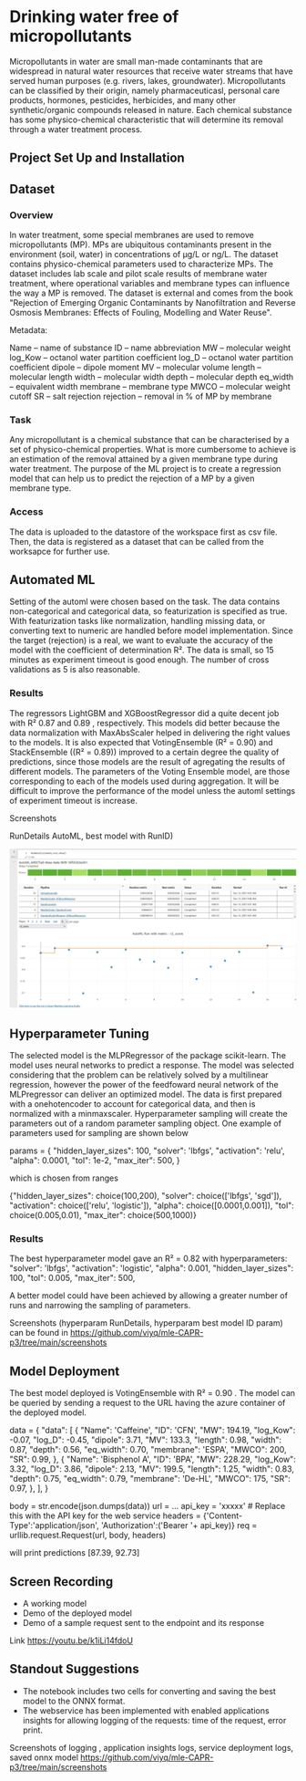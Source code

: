 
# Drinking water free of micropollutants

Micropollutants in water are small man-made contaminants that are widespread in natural water resources that receive water streams that have served human purposes (e.g. rivers, lakes, groundwater). 
Micropollutants can be classified by their origin, namely pharmaceuticasl, personal care products, hormones, pesticides, herbicides, and many other synthetic/organic compounds released in nature. 
Each chemical substance has some physico-chemical characteristic that will determine its removal through a water treatment process. 

## Project Set Up and Installation

## Dataset

### Overview

In water treatment, some special membranes are used to remove micropollutants (MP). MPs are ubiquitous contaminants present in the environment (soil, water) in concentrations of µg/L or ng/L. 
The dataset contains physico-chemical parameters used to characterize MPs. The dataset includes lab scale and pilot scale results of membrane water treatment, where operational variables and 
membrane types can influence the way a MP is removed. The dataset is external and comes from the book "Rejection of Emerging Organic Contaminants by Nanofiltration and Reverse Osmosis Membranes: 
Effects of Fouling, Modelling and Water Reuse".

Metadata:

Name – name of substance
ID – name abbreviation
MW – molecular weight
log_Kow – octanol water partition coefficient
log_D – octanol water partition coefficient
dipole – dipole moment
MV – molecular volume
length – molecular length
width – molecular width
depth – molecular depth
eq_width – equivalent width
membrane – membrane type
MWCO – molecular weight cutoff
SR – salt rejection
rejection – removal in % of MP by membrane

### Task

Any micropollutant is a chemical substance that can be characterised by a set of physico-chemical properties. What is more cumbersome to achieve is an estimation of the removal attained by a given 
membrane type during water treatment. The purpose of the ML project is to create a regression model that can help us to predict the rejection of a MP by a given membrane type.

### Access

The data is uploaded to the datastore of the workspace first as csv file. Then, the data is registered as a dataset that can be called from the worksapce for further use.

## Automated ML

Setting of the automl were chosen based on the task. The data contains non-categorical and categorical data, so featurization is specified as true. With featurization tasks like
normalization, handling missing data, or converting text to numeric are handled before model implementation. Since the target (rejection) is a real, we want to evaluate 
the accuracy of the model with the coefficient of determination R². The data is small, so 15 minutes as experiment timeout is good enough. The number of cross validations as 5 is also reasonable.

### Results

The regressors LightGBM and XGBoostRegressor did a quite decent job with R² 0.87 and 0.89 , respectively. This models did better because the data normalization with MaxAbsScaler helped 
in delivering the right values to the models. It is also expected that VotingEnsemble (R² = 0.90) and StackEnsemble ((R² = 0.89)) improved to a certain degree the quality of predictions, 
since those models are the result of agregating the results of different models.
The parameters of the Voting Ensemble model, are those corresponding to each of the models used during aggregation. It will be difficult to improve the performance of the model unless
the automl settings of experiment timeout is increase.

Screenshots 

RunDetails AutoML, best model with RunID) 

![RunDetails AutoML screenshot](https://github.com/viyq/mle-CAPR-p3/blob/0503b4526088a845177b11dac994cad8e7bbc5c8/screenshots/RunDetails%20AutoML%20screenshot.jpg)

## Hyperparameter Tuning

The selected model is the MLPRegressor of the package scikit-learn. The model uses neural networks to predict a response. The model was selected considering that the problem can be 
relatively solved by a multilinear regression, however the power of the feedfoward neural network of the MLPregressor can deliver an optimized model.
The data is first prepared with a onehotencoder to account for categorical data, and then is normalized with a minmaxscaler.
Hyperparameter sampling will create the parameters out of a random parameter sampling object. One example of parameters used for sampling are shown below

params = {
    "hidden_layer_sizes": 100,
    "solver": 'lbfgs',
    "activation": 'relu',
    "alpha": 0.0001,
    "tol": 1e-2,
    "max_iter": 500,
}

which is chosen from ranges 

{"hidden_layer_sizes": choice(100,200),
	"solver": choice(['lbfgs', 'sgd']),
	"activation": choice(['relu', 'logistic']),
	"alpha": choice([0.0001,0.001]),
	"tol": choice(0.005,0.01),
	"max_iter": choice(500,1000)}


### Results

The best hyperparameter model gave an R² = 0.82 with hyperparameters:
    "solver": 'lbfgs',
    "activation": 'logistic',
    "alpha": 0.001,
    "hidden_layer_sizes": 100,
    "tol": 0.005,
    "max_iter": 500,

A better model could have been achieved by allowing a greater number of runs and narrowing the sampling of parameters.

Screenshots (hyperparam RunDetails, hyperparam best model ID param) can be found in
https://github.com/viyq/mle-CAPR-p3/tree/main/screenshots

## Model Deployment

The best model deployed is VotingEnsemble with R² = 0.90 . The model can be queried by sending a request to the URL having the azure container of the deployed model.

data = {
    "data":
    [
        {
            "Name": 'Caffeine',
            "ID": 'CFN',
            "MW": 194.19,
            "log_Kow": -0.07, 
            "log_D": -0.45, 
            "dipole": 3.71, 
            "MV": 133.3, 
            "length": 0.98, 
            "width": 0.87, 
            "depth": 0.56, 
            "eq_width": 0.70, 
            "membrane": 'ESPA', 
            "MWCO": 200, 
            "SR": 0.99,
        },
        {
            "Name": 'Bisphenol A',
            "ID": 'BPA',
            "MW": 228.29,
            "log_Kow": 3.32, 
            "log_D": 3.86, 
            "dipole": 2.13, 
            "MV": 199.5, 
            "length": 1.25, 
            "width": 0.83, 
            "depth": 0.75, 
            "eq_width": 0.79, 
            "membrane": 'De-HL', 
            "MWCO": 175, 
            "SR": 0.97,
        },
    ],
}

body = str.encode(json.dumps(data))
url = ...
api_key = 'xxxxx' # Replace this with the API key for the web service
headers = {'Content-Type':'application/json', 'Authorization':('Bearer '+ api_key)}
req = urllib.request.Request(url, body, headers)

will print predictions [87.39, 92.73]

## Screen Recording

- A working model
- Demo of the deployed  model
- Demo of a sample request sent to the endpoint and its response

Link https://youtu.be/k1iLi14fdoU

## Standout Suggestions

- The notebook includes two cells for converting and saving the best model to the ONNX format.
- The webservice has been implemented with enabled applications insights for allowing logging of the requests: 
time of the request, error print.

Screenshots of logging , application insights logs, service deployment logs, saved onnx model
https://github.com/viyq/mle-CAPR-p3/tree/main/screenshots